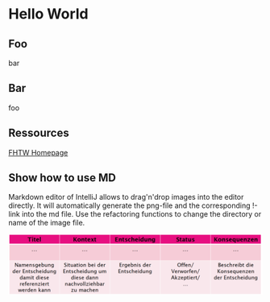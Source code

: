 # Hello World

## Foo
bar

## Bar
foo

## Ressources
[FHTW Homepage](www.technikum-wien.at)

## Show how to use MD

Markdown editor of IntelliJ allows to drag'n'drop images into the editor directly.
It will automatically generate the png-file and the corresponding !-link into the md file.
Use the refactoring functions to change the directory or name of the image file.

![Nygard Table/ADR](images/ADR_table.png)